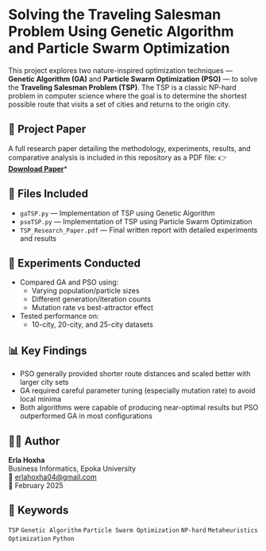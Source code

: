 # Solving the Traveling Salesman Problem Using Genetic Algorithm and Particle Swarm Optimization

This project explores two nature-inspired optimization techniques — **Genetic Algorithm (GA)** and **Particle Swarm Optimization (PSO)** — to solve the **Traveling Salesman Problem (TSP)**. The TSP is a classic NP-hard problem in computer science where the goal is to determine the shortest possible route that visits a set of cities and returns to the origin city.

## 📄 Project Paper
A full research paper detailing the methodology, experiments, results, and comparative analysis is included in this repository as a PDF file:
👉 [**Download Paper**](Traveling%20Salesman%20Problem%20Paper.pdf)*

## 📂 Files Included
- `gaTSP.py` — Implementation of TSP using Genetic Algorithm
- `psoTSP.py` — Implementation of TSP using Particle Swarm Optimization
- `TSP_Research_Paper.pdf` — Final written report with detailed experiments and results

## 🧪 Experiments Conducted
- Compared GA and PSO using:
  - Varying population/particle sizes
  - Different generation/iteration counts
  - Mutation rate vs best-attractor effect
- Tested performance on:
  - 10-city, 20-city, and 25-city datasets

## 📊 Key Findings
- PSO generally provided shorter route distances and scaled better with larger city sets
- GA required careful parameter tuning (especially mutation rate) to avoid local minima
- Both algorithms were capable of producing near-optimal results but PSO outperformed GA in most configurations

## 👩‍💻 Author
**Erla Hoxha**  
Business Informatics, Epoka University  
📧 erlahoxha04@gmail.com  
📅 February 2025

## 📌 Keywords
`TSP` `Genetic Algorithm` `Particle Swarm Optimization` `NP-hard` `Metaheuristics` `Optimization` `Python`
